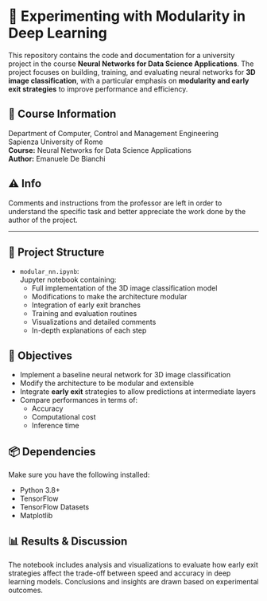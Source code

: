 # 🧠 Experimenting with Modularity in Deep Learning

This repository contains the code and documentation for a university project in the course **Neural Networks for Data Science Applications**. The project focuses on building, training, and evaluating neural networks for **3D image classification**, with a particular emphasis on **modularity and early exit strategies** to improve performance and efficiency.

## 🏫 Course Information

Department of Computer, Control and Management Engineering  
Sapienza University of Rome  
**Course:** Neural Networks for Data Science Applications  
**Author:** Emanuele De Bianchi  

## ⚠️ Info

Comments and instructions from the professor are left in order to understand the specific task and better appreciate the work done by the author of the project.

---

## 📁 Project Structure

- `modular_nn.ipynb`:  
  Jupyter notebook containing:
  - Full implementation of the 3D image classification model
  - Modifications to make the architecture modular
  - Integration of early exit branches
  - Training and evaluation routines
  - Visualizations and detailed comments
  - In-depth explanations of each step

## 🎯 Objectives

- Implement a baseline neural network for 3D image classification
- Modify the architecture to be modular and extensible
- Integrate **early exit** strategies to allow predictions at intermediate layers
- Compare performances in terms of:
  - Accuracy
  - Computational cost
  - Inference time

## 📦 Dependencies

Make sure you have the following installed:

- Python 3.8+
- TensorFlow
- TensorFlow Datasets
- Matplotlib

## 📊 Results & Discussion
The notebook includes analysis and visualizations to evaluate how early exit strategies affect the trade-off between speed and accuracy in deep learning models. Conclusions and insights are drawn based on experimental outcomes.
